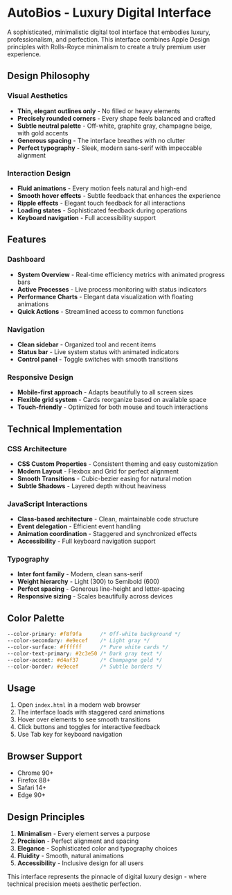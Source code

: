 # AutoBios - Luxury Digital Interface

A sophisticated, minimalistic digital tool interface that embodies luxury, professionalism, and perfection. This interface combines Apple Design principles with Rolls-Royce minimalism to create a truly premium user experience.

## Design Philosophy

### Visual Aesthetics
- **Thin, elegant outlines only** - No filled or heavy elements
- **Precisely rounded corners** - Every shape feels balanced and crafted
- **Subtle neutral palette** - Off-white, graphite gray, champagne beige, with gold accents
- **Generous spacing** - The interface breathes with no clutter
- **Perfect typography** - Sleek, modern sans-serif with impeccable alignment

### Interaction Design
- **Fluid animations** - Every motion feels natural and high-end
- **Smooth hover effects** - Subtle feedback that enhances the experience
- **Ripple effects** - Elegant touch feedback for all interactions
- **Loading states** - Sophisticated feedback during operations
- **Keyboard navigation** - Full accessibility support

## Features

### Dashboard
- **System Overview** - Real-time efficiency metrics with animated progress bars
- **Active Processes** - Live process monitoring with status indicators
- **Performance Charts** - Elegant data visualization with floating animations
- **Quick Actions** - Streamlined access to common functions

### Navigation
- **Clean sidebar** - Organized tool and recent items
- **Status bar** - Live system status with animated indicators
- **Control panel** - Toggle switches with smooth transitions

### Responsive Design
- **Mobile-first approach** - Adapts beautifully to all screen sizes
- **Flexible grid system** - Cards reorganize based on available space
- **Touch-friendly** - Optimized for both mouse and touch interactions

## Technical Implementation

### CSS Architecture
- **CSS Custom Properties** - Consistent theming and easy customization
- **Modern Layout** - Flexbox and Grid for perfect alignment
- **Smooth Transitions** - Cubic-bezier easing for natural motion
- **Subtle Shadows** - Layered depth without heaviness

### JavaScript Interactions
- **Class-based architecture** - Clean, maintainable code structure
- **Event delegation** - Efficient event handling
- **Animation coordination** - Staggered and synchronized effects
- **Accessibility** - Full keyboard navigation support

### Typography
- **Inter font family** - Modern, clean sans-serif
- **Weight hierarchy** - Light (300) to Semibold (600)
- **Perfect spacing** - Generous line-height and letter-spacing
- **Responsive sizing** - Scales beautifully across devices

## Color Palette

```css
--color-primary: #f8f9fa      /* Off-white background */
--color-secondary: #e9ecef    /* Light gray */
--color-surface: #ffffff      /* Pure white cards */
--color-text-primary: #2c3e50 /* Dark gray text */
--color-accent: #d4af37       /* Champagne gold */
--color-border: #e9ecef       /* Subtle borders */
```

## Usage

1. Open `index.html` in a modern web browser
2. The interface loads with staggered card animations
3. Hover over elements to see smooth transitions
4. Click buttons and toggles for interactive feedback
5. Use Tab key for keyboard navigation

## Browser Support

- Chrome 90+
- Firefox 88+
- Safari 14+
- Edge 90+

## Design Principles

1. **Minimalism** - Every element serves a purpose
2. **Precision** - Perfect alignment and spacing
3. **Elegance** - Sophisticated color and typography choices
4. **Fluidity** - Smooth, natural animations
5. **Accessibility** - Inclusive design for all users

This interface represents the pinnacle of digital luxury design - where technical precision meets aesthetic perfection.